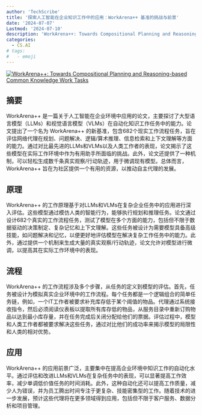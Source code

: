 ```yaml
---
author: 'TechScribe'
title: '探索人工智能在企业知识工作中的应用：WorkArena++ 基准的挑战与前景'
date: '2024-07-07'
Lastmod: '2024-07-10'
description: 'WorkArena++: Towards Compositional Planning and Reasoning-based Common Knowledge Work Tasks'
categories:
  - CS.AI
# tags:
#   - emoji
---
```


[![WorkArena++: Towards Compositional Planning and Reasoning-based Common Knowledge Work Tasks](https://arxiv-research-1301205113.cos.ap-guangzhou.myqcloud.com/images/2407.05291v1.pdf_0.jpg)](https://arxiv.org/abs/2407.05291v1)

## 摘要

WorkArena++ 是一篇关于人工智能在企业环境中应用的论文，主要探讨了大型语言模型（LLMs）和视觉语言模型（VLMs）在自动化知识工作任务中的能力。论文提出了一个名为 WorkArena++ 的新基准，包含682个现实工作流程任务，旨在评估网络代理在规划、问题解决、逻辑/算术推理、信息检索和上下文理解等方面的能力。通过对比最先进的LLMs和VLMs以及人类工作者的表现，论文揭示了这些模型在实际工作环境中作为有用助手所面临的挑战。此外，论文还提供了一种机制，可以轻松生成数千条真实观察/行动轨迹，用于微调现有模型。总体而言，WorkArena++ 旨在为社区提供一个有用的资源，以推动自主代理的发展。<!--more-->

## 原理

WorkArena++ 的工作原理基于对LLMs和VLMs在复杂企业任务中的应用进行深入评估。这些模型通过模仿人类的智能行为，能够执行规划和推理任务。论文通过设计682个真实的工作流程任务，测试了模型在多个方面的能力，包括但不限于数据驱动的决策制定、复杂记忆和上下文理解。这些任务被设计为需要模型具备高级技能，如问题解决和记忆，以便更好地评估模型在解决复杂工作任务中的能力。此外，通过提供一个机制来生成大量的真实观察/行动轨迹，论文允许对模型进行微调，以提高其在实际工作环境中的表现。

## 流程

WorkArena++ 的工作流程涉及多个步骤，从任务的定义到模型的评估。首先，任务被设计为模拟真实企业环境中的工作流程。每个任务都是一个逻辑组合的简单任务链，例如，一个IT工作者被要求补充库存低于某个阈值的物品。代理通过系统接收指令，然后必须阅读仪表板以提取所有库存低的物品，从服务目录中重新订购物品以达到最小库存量，并在任务完成后关闭分配给他们的票据。评估过程中，模型和人类工作者都被要求解决这些任务，通过对比他们的成功率来揭示模型的局限性和人类的相对优势。

## 应用

WorkArena++ 的应用前景广泛，主要集中在提高企业环境中知识工作的自动化水平。通过评估和改进LLMs和VLMs在复杂任务中的表现，可以显著提高工作效率，减少单调低价值任务的时间消耗。此外，这种自动化还可以提高工作质量，减少人为错误，并为员工腾出时间专注于更复杂、技能密集型的工作。随着技术的进一步发展，预计这些代理将在更多领域得到应用，包括但不限于客户服务、数据分析和项目管理。